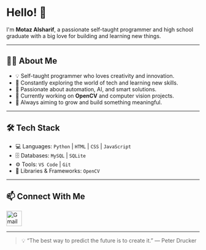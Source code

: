 # Hello! 👋

I'm **Motaz Alsharif**, a passionate self-taught programmer and high school graduate with a big love for building and learning new things.

---

## 👨‍💻 About Me
- 💡 Self-taught programmer who loves creativity and innovation.
- 🚀 Constantly exploring the world of tech and learning new skills.
- 🧠 Passionate about automation, AI, and smart solutions.
- 🤖 Currently working on **OpenCV** and computer vision projects.
- 🌟 Always aiming to grow and build something meaningful.

---

## 🛠️ Tech Stack
- 💻 Languages: `Python` | `HTML` | `CSS` | `JavaScript`
- 🗄️ Databases: `MySQL` | `SQLite`
- ⚙️ Tools: `VS Code` | `Git`
- 📸 Libraries & Frameworks: `OpenCV`

---
## 📫 Connect With Me

<p align="left">
  <a href="mailto:mzatif0618@gmail.com" target="_blank">
    <img src="https://img.icons8.com/color/48/000000/gmail-new.png" width="40" height="40" alt="Gmail"/>
  </a>
</p>

---

> 💡 “The best way to predict the future is to create it.” — Peter Drucker
